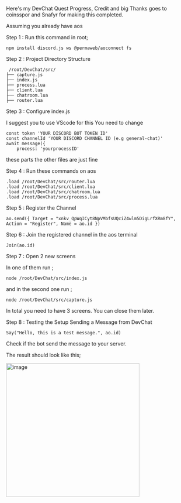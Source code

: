 Here's my DevChat Quest Progress, Credit and big Thanks goes to coinsspor and Snafyr for making this completed.


Assuming you already have aos

Step 1 : Run this command in root;
```
npm install discord.js ws @permaweb/aoconnect fs
```

Step 2 : Project Directory Structure
```
 /root/DevChat/src/
├── capture.js
├── index.js
├── process.lua
├── client.lua
├── chatroom.lua
├── router.lua
```

Step 3 : Configure index.js 

I suggest you to use VScode for this
You need to change

```
const token 'YOUR DISCORD BOT TOKEN ID'
const channelId 'YOUR DISCORD CHANNEL ID (e.g general-chat)'
await message({
    process: 'yourprocessID'
```

these parts
the other files are just fine

Step 4 : Run these commands on aos

```
.load /root/DevChat/src/router.lua
.load /root/DevChat/src/client.lua
.load /root/DevChat/src/chatroom.lua
.load /root/DevChat/src/process.lua
```

Step 5 : Register the Channel

```
ao.send({ Target = "xnkv_QpWqICyt8NpVMbfsUQciZ4wlm5DigLrfXRm8fY", Action = "Register", Name = ao.id })
```

Step 6 : Join the registered channel in the aos terminal

```
Join(ao.id)
```

Step 7 : Open 2 new screens

In one of them run ;

```
node /root/DevChat/src/index.js
```

and in the second one run ;

```
node /root/DevChat/src/capture.js
```

In total you need to have 3 screens. You can close them later.

Step 8 : Testing the Setup Sending a Message from DevChat

```
Say("Hello, this is a test message.", ao.id)
```

Check if the bot send the message to your server.

The result should look like this;

<img width="365" alt="image" src="https://github.com/babacikong/DevChat-Quest/assets/157308881/4b7732f6-fd38-45db-96ae-4147911ecdac">

